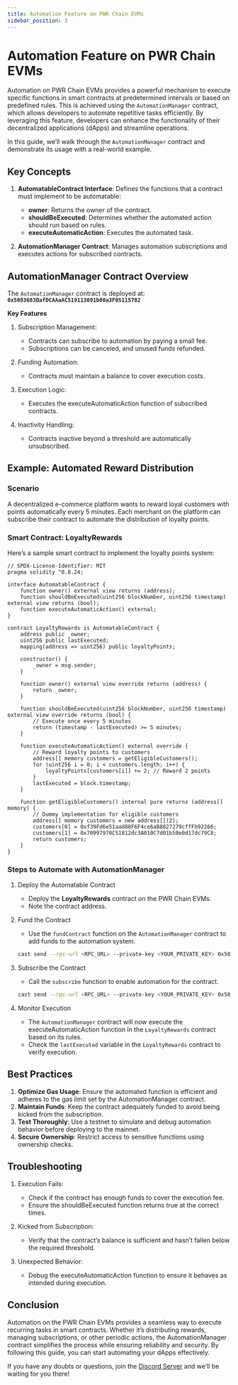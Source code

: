 ```yaml
---
title: Automation Feature on PWR Chain EVMs
sidebar_position: 3
---
```


# Automation Feature on PWR Chain EVMs

Automation on PWR Chain EVMs provides a powerful mechanism to execute specific functions in smart contracts at predetermined intervals or based on predefined rules. This is achieved using the `AutomationManager` contract, which allows developers to automate repetitive tasks efficiently. By leveraging this feature, developers can enhance the functionality of their decentralized applications (dApps) and streamline operations.

In this guide, we’ll walk through the `AutomationManager` contract and demonstrate its usage with a real-world example.

## Key Concepts

1. **AutomatableContract Interface**: Defines the functions that a contract must implement to be automatable:
    - **owner**: Returns the owner of the contract.
    - **shouldBeExecuted**: Determines whether the automated action should run based on rules.
    - **executeAutomaticAction**: Executes the automated task.

2. **AutomationManager Contract**: Manages automation subscriptions and executes actions for subscribed contracts.

## AutomationManager Contract Overview

The `AutomationManager` contract is deployed at: **`0x5083683DafDCAAaAC519113691b80a3F05115782`**

**Key Features**

1. Subscription Management:
    - Contracts can subscribe to automation by paying a small fee.
    - Subscriptions can be canceled, and unused funds refunded.

2. Funding Automation:
    - Contracts must maintain a balance to cover execution costs.

3. Execution Logic:
    - Executes the executeAutomaticAction function of subscribed contracts.

4. Inactivity Handling:
    - Contracts inactive beyond a threshold are automatically unsubscribed.


## Example: Automated Reward Distribution

### Scenario

A decentralized e-commerce platform wants to reward loyal customers with points automatically every 5 minutes. Each merchant on the platform can subscribe their contract to automate the distribution of loyalty points.

### Smart Contract: LoyaltyRewards

Here’s a sample smart contract to implement the loyalty points system:

```solidity
// SPDX-License-Identifier: MIT
pragma solidity ^0.8.24;

interface AutomatableContract {
    function owner() external view returns (address);
    function shouldBeExecuted(uint256 blockNumber, uint256 timestamp) external view returns (bool);
    function executeAutomaticAction() external;
}

contract LoyaltyRewards is AutomatableContract {
    address public _owner;
    uint256 public lastExecuted;
    mapping(address => uint256) public loyaltyPoints;

    constructor() {
        _owner = msg.sender;
    }

    function owner() external view override returns (address) {
        return _owner;
    }

    function shouldBeExecuted(uint256 blockNumber, uint256 timestamp) external view override returns (bool) {
        // Execute once every 5 minutes
        return (timestamp - lastExecuted) >= 5 minutes;
    }

    function executeAutomaticAction() external override {
        // Reward loyalty points to customers
        address[] memory customers = getEligibleCustomers();
        for (uint256 i = 0; i < customers.length; i++) {
            loyaltyPoints[customers[i]] += 2; // Reward 2 points
        }
        lastExecuted = block.timestamp;
    }

    function getEligibleCustomers() internal pure returns (address[] memory) {
        // Dummy implementation for eligible customers
        address[] memory customers = new address[](2);
        customers[0] = 0xf39Fd6e51aad88F6F4ce6aB8827279cffFb92266;
        customers[1] = 0x70997970C51812dc3A010C7d01b50e0d17dc79C8;
        return customers;
    }
}
```

### Steps to Automate with AutomationManager

1. Deploy the Automatable Contract

    - Deploy the **LoyaltyRewards** contract on the PWR Chain EVMs.
    - Note the contract address.

2. Fund the Contract

    - Use the `fundContract` function on the `AutomationManager` contract to add funds to the automation system.
    ```bash
    cast send --rpc-url <RPC_URL> --private-key <YOUR_PRIVATE_KEY> 0x5083683DafDCAAaAC519113691b80a3F05115782 "fundContract(address)" <LOYALTY_CONTRACT_ADDRESS> --value 1ether
    ```

3. Subscribe the Contract

    - Call the `subscribe` function to enable automation for the contract.
    ```bash
    cast send --rpc-url <RPC_URL> --private-key <YOUR_PRIVATE_KEY> 0x5083683DafDCAAaAC519113691b80a3F05115782 "subscribe(address)" <LOYALTY_CONTRACT_ADDRESS> --value 1wei
    ```

4. Monitor Execution

    - The `AutomationManager` contract will now execute the executeAutomaticAction function in the `LoyaltyRewards` contract based on its rules.
    - Check the `lastExecuted` variable in the `LoyaltyRewards` contract to verify execution.
    
## Best Practices

1. **Optimize Gas Usage**: Ensure the automated function is efficient and adheres to the gas limit set by the AutomationManager contract.
2. **Maintain Funds**: Keep the contract adequately funded to avoid being kicked from the subscription.
3. **Test Thoroughly**: Use a testnet to simulate and debug automation behavior before deploying to the mainnet.
4. **Secure Ownership**: Restrict access to sensitive functions using ownership checks.

## Troubleshooting

1. Execution Fails:
    - Check if the contract has enough funds to cover the execution fee.
    - Ensure the shouldBeExecuted function returns true at the correct times.

2. Kicked from Subscription:
    - Verify that the contract’s balance is sufficient and hasn’t fallen below the required threshold.

3. Unexpected Behavior:
    - Debug the executeAutomaticAction function to ensure it behaves as intended during execution.

## Conclusion

Automation on the PWR Chain EVMs provides a seamless way to execute recurring tasks in smart contracts. Whether it’s distributing rewards, managing subscriptions, or other periodic actions, the AutomationManager contract simplifies the process while ensuring reliability and security. By following this guide, you can start automating your dApps effectively.

If you have any doubts or questions, join the [Discord Server](https://discord.com/invite/YASmBk9EME) and we'll be waiting for you there!
